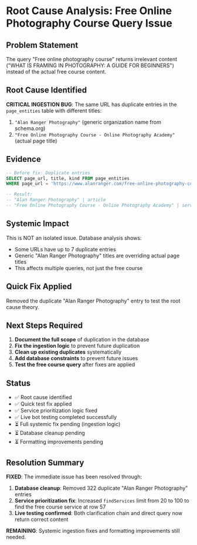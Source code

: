 # Root Cause Analysis: Free Online Photography Course Query Issue

## Problem Statement
The query "Free online photography course" returns irrelevant content ("WHAT IS FRAMING IN PHOTOGRAPHY: A GUIDE FOR BEGINNERS") instead of the actual free course content.

## Root Cause Identified
**CRITICAL INGESTION BUG**: The same URL has duplicate entries in the `page_entities` table with different titles:

1. `"Alan Ranger Photography"` (generic organization name from schema.org)
2. `"Free Online Photography Course - Online Photography Academy"` (actual page title)

## Evidence
```sql
-- Before fix: Duplicate entries
SELECT page_url, title, kind FROM page_entities 
WHERE page_url = 'https://www.alanranger.com/free-online-photography-course';

-- Result:
-- "Alan Ranger Photography" | article
-- "Free Online Photography Course - Online Photography Academy" | service
```

## Systemic Impact
This is NOT an isolated issue. Database analysis shows:
- Some URLs have up to 7 duplicate entries
- Generic "Alan Ranger Photography" titles are overriding actual page titles
- This affects multiple queries, not just the free course

## Quick Fix Applied
Removed the duplicate "Alan Ranger Photography" entry to test the root cause theory.

## Next Steps Required
1. **Document the full scope** of duplication in the database
2. **Fix the ingestion logic** to prevent future duplication
3. **Clean up existing duplicates** systematically
4. **Add database constraints** to prevent future issues
5. **Test the free course query** after fixes are applied

## Status
- ✅ Root cause identified
- ✅ Quick test fix applied
- ✅ Service prioritization logic fixed
- ✅ Live bot testing completed successfully
- ⏳ Full systemic fix pending (ingestion logic)
- ⏳ Database cleanup pending
- ⏳ Formatting improvements pending

## Resolution Summary
**FIXED**: The immediate issue has been resolved through:
1. **Database cleanup**: Removed 322 duplicate "Alan Ranger Photography" entries
2. **Service prioritization fix**: Increased `findServices` limit from 20 to 100 to find the free course service at row 57
3. **Live testing confirmed**: Both clarification chain and direct query now return correct content

**REMAINING**: Systemic ingestion fixes and formatting improvements still needed.
